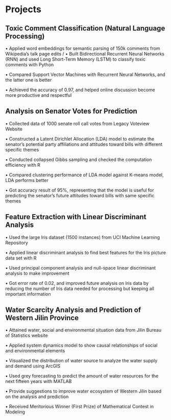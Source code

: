 # Projects

## Toxic Comment Classification (Natural Language Processing)                   
•	Applied word embeddings for semantic parsing of 150k comments from Wikipedia’s talk page edits /
•	Built Bidirectional Recurrent Neural Networks (RNN) and used Long Short-Term Memory (LSTM) to classify toxic comments with Python

•	Compared Support Vector Machines with Recurrent Neural Networks, and the latter one is better

•	Achieved the accuracy of 0.97, and helped online discussion become more productive and respectful

## Analysis on Senator Votes for Prediction                              
•	Collected data of 1000 senate roll call votes from Legacy Voteview Website

•	Constructed a Latent Dirichlet Allocation (LDA) model to estimate the senator’s potential party affiliations and attitudes toward bills with different specific themes

•	Conducted collapsed Gibbs sampling and checked the computation efficiency with R

•	Compared clustering performance of LDA model against K-means model, LDA performs better

•	Got accuracy result of 95%, representing that the model is useful for predicting the senator’s future attitudes toward bills with same specific themes 

## Feature Extraction with Linear Discriminant Analysis               
•	Used the large Iris dataset (1500 instances) from UCI Machine Learning Repository

•	Applied linear discriminant analysis to find best features for the Iris picture data set with R

•	Used principal component analysis and null-space linear discriminant analysis to make improvement

•	Got error rate of 0.02, and improved future analysis on Iris data by reducing the number of Iris data needed for processing but keeping all important information 

## Water Scarcity Analysis and Prediction of Western Jilin Province        
•	Attained water, social and environmental situation data from Jilin Bureau of Statistics website

•	Applied system dynamics model to show causal relationships of social and environmental elements

•	Visualized the distribution of water source to analyze the water supply and demand using ArcGIS

•	Used grey forecasting to predict the amount of water resources for the next fifteen years with MATLAB

•	Provide suggestions to improve water ecosystem of Western Jilin based on the analysis and prediction

•	Received Meritorious Winner (First Prize) of Mathematical Contest in Modeling 

